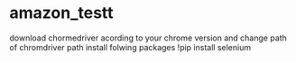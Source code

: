 # amazon_testt
download chormedriver acording to your chrome version and change path of chromdriver path
install folwing packages
!pip install selenium
